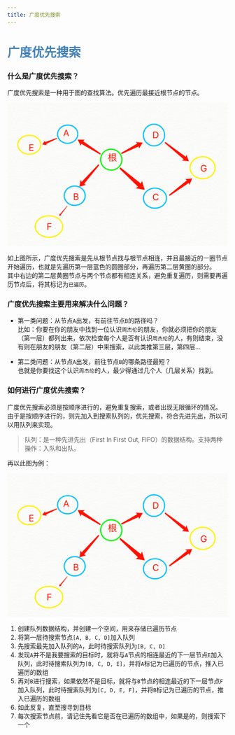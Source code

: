 ```yaml
---
title: 广度优先搜索
---  
```

# <font color="#4682B4">广度优先搜索</font>    

### 什么是广度优先搜索？  

广度优先搜索是一种用于图的查找算法。优先遍历最接近根节点的节点。  

![广度优先搜索](../.vuepress/public/imgs/BFS.png)   

如上图所示，广度优先搜索是先从根节点找与根节点相连，并且最接近的一圈节点开始遍历，也就是先遍历第一层蓝色的圆圈部分，再遍历第二层黄圈的部分。  
其中右边的第二层黄圈节点与两个节点都有相连关系，避免重复遍历，则需要再遍历节点后，将其标记为`已遍历`。  

### 广度优先搜索主要用来解决什么问题？ 

* 第一类问题：从节点`A`出发，有前往节点`B`的路径吗？  
    比如：你要在你的朋友中找到一位认识`周杰伦`的朋友，你就必须把你的朋友（第一层）都列出来，依次检查每个人是否有认识`周杰伦`的人，有则结束，没有则在朋友的朋友（第二层）中来搜索，以此类推第三层，第四层...  

* 第二类问题：从节点`A`出发，前往节点`B`的哪条路径最短？  
    也就是你要找这个认识`周杰伦`的人，最少得通过几个人（几层关系）找到。  

### 如何进行广度优先搜索？  

广度优先搜索必须是按顺序进行的，避免重复搜索，或者出现无限循环的情况。  
由于是按顺序进行的，则先加入到搜索队列的，优先搜索，符合先进先出，所以可以用队列来实现。

> 队列：是一种先进先出（First In First Out, FIFO）的数据结构。支持两种操作：入队和出队。   

再以此图为例：

![广度优先搜索](../.vuepress/public/imgs/BFS.png)    

1. 创建队列数据结构，并创建一个空间，用来存储已遍历节点  
2. 将第一层待搜索节点`[A, B, C, D]`加入队列    
3. 先搜索最先加入队列的`A`，此时待搜索队列为`[B, C, D]`
4. 发现`A`并不是我要搜索的目标时，就将与`A`节点的相连最近的下一层节点`E`加入队列，此时待搜索队列为`[B, C, D, E]`，并将`A`标记为已遍历的节点，推入已遍历的数组 
5. 再对`B`进行搜索，如果依然不是目标，就将与`B`节点的相连最近的下一层节点`F`加入队列，此时待搜索队列为`[C, D, E, F]`，并将`B`标记为已遍历的节点，推入已遍历的数组  
6. 如此反复，直至搜寻到目标  
7. 每次搜索节点前，请记住先看它是否在已遍历的数组中，如果是的，则搜索下一个  
